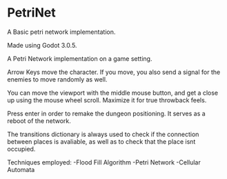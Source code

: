 # PetriNet
A Basic petri network implementation.

Made using Godot 3.0.5. 

A Petri Network implementation on a game setting.

Arrow Keys move the character. If you move, you also send a signal for the enemies to move randomly as well.

You can move the viewport with the middle mouse button, and get a close up using the mouse wheel scroll. Maximize it for true throwback feels.

Press enter in order to remake the dungeon positioning. It serves as a reboot of the network.

The transitions dictionary is always used to check if the connection between places is avaliable, as well as to check that the place isnt occupied.

Techniques employed:
-Flood Fill Algorithm
-Petri Network
-Cellular Automata